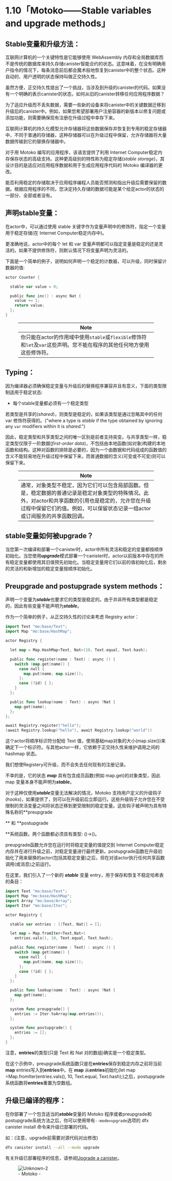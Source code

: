# 1.10「Motoko——Stable variables and upgrade methods」

## Stable变量和升级方法：

互联网计算机的一个关键特性是它能够使用 WebAssembly 内存和全局数据库而不是传统的数据库来持久存储canister智能合约的状态。这意味着，在没有明确用户指令的情况下，每条消息前后都会魔术般地恢复到canister中的整个状态。这种自动的、用户透明的状态保持叫做正交持久性。

虽然方便，正交持久性提出了一个挑战，当涉及到升级的canister的代码。如果没有一个明确的表示canister的状态，如何从旧的canister转移任何应用程序数据？

为了适应升级而不丢失数据，需要一些新的设备来将canister中的关键数据迁移到升级后的canister中。例如，如果您希望部署用户注册容器的新版本以修复问题或添加功能，则需要确保现有注册在升级过程中幸存下来。

互联网计算机的持久化模型允许存储器将这些数据保存并恢复到专用的稳定存储器中，不同于普通的存储器，这种存储器可以在升级过程中保留，允许存储器将大量数据传输到它的替换存储器中。

对于用 Motoko 编写的应用程序，该语言提供了利用 Internet Computer稳定内存保存状态的高级支持。这种更高级别的特性称为稳定存储(*stable storage*)，其设计目的是适应对应用程序数据和用于生成应用程序代码的 Motoko 编译器的更改。

能否利用稳定的存储取决于应用程序编程人员能否预测和指出升级后需要保留的数据。根据应用程序的不同，您决定持久存储的数据可能是某个给定actor的状态的一部分、全部或者没有。

## 声明stable变量：

在actor中，可以通过使用 stable 关键字作为变量声明中的修饰符，指定一个变量用于稳定存储(在 Internet Computer稳定内存中)。

更准确地说，actor中的每个 let 和 var 变量声明都可以指定变量是稳定的还是灵活的。如果不提供修饰符，则默认情况下将变量声明为灵活的。

下面是一个简单的例子，说明如何声明一个稳定的计数器，可以升级，同时保留计数器的值:

```go
actor Counter {

  stable var value = 0;

  public func inc() : async Nat {
    value += 1;
    return value;
  };
}
```

<figure class="wp-block-table"><table class=""><thead><tr><th>Note</th></tr></thead><tbody><tr><td>你只能在actor的作用域中使用<code>stable</code>或<code>flexible</code>修饰符和<code>let</code>及<code>var</code>这些声明。您不能在程序的其他任何地方使用这些修饰符。</td></tr></tbody></table></figure>

## Typing：

因为编译器必须确保稳定变量与升级后的替换程序兼容并且有意义，下面的类型限制适用于稳定状态:

- 每个stable变量都必须有一个稳定类型

若类型是共享的(*shared*)，则类型是稳定的，如果该类型是通过忽略其中的任何 var 修饰符获得的。("where a type is *stable* if the type obtained by ignoring any `var` modifiers within it is *shared*.")

因此，稳定类型和共享类型之间的唯一区别是前者支持突变。与共享类型一样，稳定类型仅限于一阶数据(*first-order data*)，不包括由本地函数(如对象)构建的本地函数和结构。这种对函数的排除是必要的，因为一个由数据和代码组成的函数值的含义不能轻易地在升级过程中保留下来，而普通数据的含义(可变或不可变)则可以保留下来。

<figure class="wp-block-table"><table class=""><thead><tr><th>Note</th></tr></thead><tbody><tr><td>通常，对象类型不稳定，因为它们可以包含局部函数。但是，稳定数据的普通记录是稳定对象类型的特殊情况。此外，对actor和共享函数的引用也是稳定的，允许您在升级过程中保留它们的值。例如，可以保留状态记录一组actor或订阅服务的共享函数回调。</td></tr></tbody></table></figure>

## stable变量如何被upgrade？

当您第一次编译和部署一个canister时，actor中所有灵活和稳定的变量都按顺序初始化。当您使用***upgrade***模式部署一个canister时，actor以前版本中存在的所有稳定变量都使用其旧值预先初始化。当稳定变量用它们以前的值初始化后，剩余的灵活的和新增加的稳定变量按顺序初始化。

## Preupgrade and postupgrade system methods：

声明一个变量为***stable***也要求它的类型是稳定的。由于并非所有类型都是稳定的，因此有些变量不能声明为***stable***。

作为一个简单的例子，从正交持久性的讨论来考虑 Registry actor：

```go
import Text "mo:base/Text";
import Map "mo:base/HashMap";

actor Registry {

  let map = Map.HashMap<Text, Nat>(10, Text.equal, Text.hash);

  public func register(name : Text) : async () {
    switch (map.get(name)) {
      case null {
        map.put(name, map.size());
      };
      case (?id) { };
    }
  };

  public func lookup(name : Text) : async ?Nat {
    map.get(name);
  };
};

await Registry.register("hello");
(await Registry.lookup("hello"), await Registry.lookup("world"))
```

这个actor将顺序标识符分配给 Text 值，使用基础map对象的大小(map.size())来确定下一个标识符。与其他actor一样，它依赖于正交持久性来维护调用之间的 hashmap 状态。

我们想使Registery可升级，而不会失去任何现有的注册记录。

不幸的是，它的状态 ***map*** 具有包含成员函数(例如 map.get)的对象类型，因此 map 变量本身不能声明为***stable***。

对于这种仅使用***stable***变量无法解决的情况，Motoko 支持用户定义的升级钩子(*hooks*)，如果提供了，则可以在升级前后立即运行。这些升级钩子允许您在不受限制的灵活变量之间将状态迁移到更受限制的稳定变量。这些钩子被声明为具有特殊名称的**<span class="sigijh_hlt">preupgrade</span>

** 和 **<span class="sigijh_hlt">postupgrade</span>

**系统函数。两个函数都必须具有类型: ()→()。

preupgrade函数允许您在运行时将稳定变量的值提交到 Internet Computer稳定内存并在进行升级之前，对稳定变量进行最终更新。postupgrade函数在升级初始化了用来替换的actor(包括其稳定变量)之后，但在对该actor执行任何共享函数调用(或消息)之前运行。

在这里，我们引入了一个新的 ***stable*** 变量 entry，用于保存和恢复不稳定哈希表的条目：

```go
import Text "mo:base/Text";
import Map "mo:base/HashMap";
import Array "mo:base/Array";
import Iter "mo:base/Iter";

actor Registry {

  stable var entries : [(Text, Nat)] = [];

  let map = Map.fromIter<Text,Nat>(
    entries.vals(), 10, Text.equal, Text.hash);

  public func register(name : Text) : async () {
    switch (map.get(name)) {
      case null  {
        map.put(name, map.size());
      };
      case (?id) { };
    }
  };

  public func lookup(name : Text) : async ?Nat {
    map.get(name);
  };

  system func preupgrade() {
    entries := Iter.toArray(map.entries());
  };

  system func postupgrade() {
    entries := [];
  };
}
```

注意，**entries**的类型(只是 Text 和 Nat 对的数组)确实是一个稳定类型。

在这个示例中，preupgrade系统函数只是在**entries**保存到稳定内存之前将当前**map** entries写入到**entries**中。在 **map** 从**entries**初始化(let map =Map.fromIter(entries.vals(), 10, Text.equal, Text.hash);)之后，postupgrade系统函数将**entries**重置为空数组。

## 升级已编译的程序：

在你部署了一个包含适当的***stable***变量的 Motoko 程序或者preupgrade和postupgrade系统方法之后，你可以使用带有`--mode=upgrade`选项的 dfx canister install 命令来升级已部署的代码。

如：(注意，upgrade前需要对源代码对出修改)

```bash
dfx canister install --all --mode upgrade
```

有关升级已部署程序的信息，请参阅[Upgrade a canister](<https://sdk.dfinity.org/docs/developers-guide/working-with-canisters.html#upgrade-canister>)。

<figure class="wp-block-image size-large"><img src="https://qiuyedx.com/wp-content/uploads/2021/11/Unknown-2.svg" alt="Unknown-2" class="wp-image-718"><figcaption>- Motoko -</figcaption></figure>
